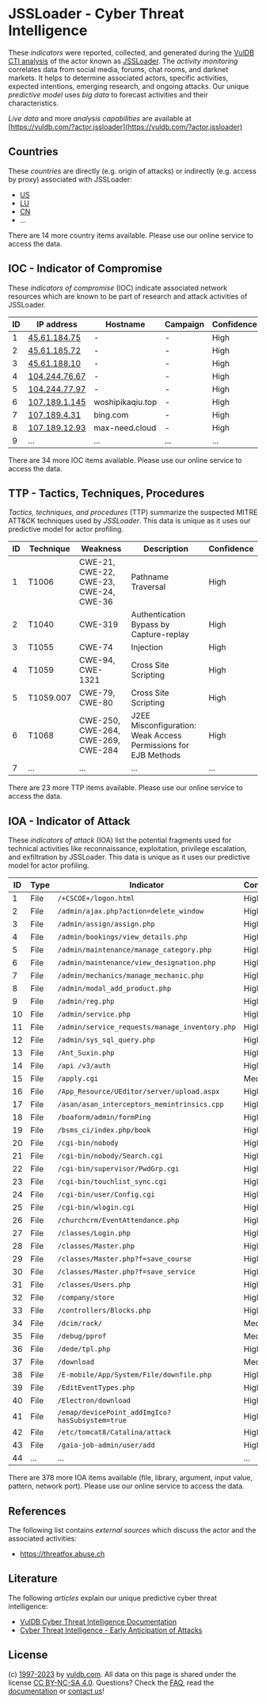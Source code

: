 # JSSLoader - Cyber Threat Intelligence

These _indicators_ were reported, collected, and generated during the [VulDB CTI analysis](https://vuldb.com/?kb.cti) of the actor known as [JSSLoader](https://vuldb.com/?actor.jssloader). The _activity monitoring_ correlates data from social media, forums, chat rooms, and darknet markets. It helps to determine associated actors, specific activities, expected intentions, emerging research, and ongoing attacks. Our unique _predictive model_ uses _big data_ to forecast activities and their characteristics.

_Live data_ and more _analysis capabilities_ are available at [https://vuldb.com/?actor.jssloader](https://vuldb.com/?actor.jssloader)

## Countries

These _countries_ are directly (e.g. origin of attacks) or indirectly (e.g. access by proxy) associated with JSSLoader:

* [US](https://vuldb.com/?country.us)
* [LU](https://vuldb.com/?country.lu)
* [CN](https://vuldb.com/?country.cn)
* ...

There are 14 more country items available. Please use our online service to access the data.

## IOC - Indicator of Compromise

These _indicators of compromise_ (IOC) indicate associated network resources which are known to be part of research and attack activities of JSSLoader.

ID | IP address | Hostname | Campaign | Confidence
-- | ---------- | -------- | -------- | ----------
1 | [45.61.184.75](https://vuldb.com/?ip.45.61.184.75) | - | - | High
2 | [45.61.185.72](https://vuldb.com/?ip.45.61.185.72) | - | - | High
3 | [45.61.188.10](https://vuldb.com/?ip.45.61.188.10) | - | - | High
4 | [104.244.76.67](https://vuldb.com/?ip.104.244.76.67) | - | - | High
5 | [104.244.77.97](https://vuldb.com/?ip.104.244.77.97) | - | - | High
6 | [107.189.1.145](https://vuldb.com/?ip.107.189.1.145) | woshipikaqiu.top | - | High
7 | [107.189.4.31](https://vuldb.com/?ip.107.189.4.31) | bing.com | - | High
8 | [107.189.12.93](https://vuldb.com/?ip.107.189.12.93) | max-need.cloud | - | High
9 | ... | ... | ... | ...

There are 34 more IOC items available. Please use our online service to access the data.

## TTP - Tactics, Techniques, Procedures

_Tactics, techniques, and procedures_ (TTP) summarize the suspected MITRE ATT&CK techniques used by _JSSLoader_. This data is unique as it uses our predictive model for actor profiling.

ID | Technique | Weakness | Description | Confidence
-- | --------- | -------- | ----------- | ----------
1 | T1006 | CWE-21, CWE-22, CWE-23, CWE-24, CWE-36 | Pathname Traversal | High
2 | T1040 | CWE-319 | Authentication Bypass by Capture-replay | High
3 | T1055 | CWE-74 | Injection | High
4 | T1059 | CWE-94, CWE-1321 | Cross Site Scripting | High
5 | T1059.007 | CWE-79, CWE-80 | Cross Site Scripting | High
6 | T1068 | CWE-250, CWE-264, CWE-269, CWE-284 | J2EE Misconfiguration: Weak Access Permissions for EJB Methods | High
7 | ... | ... | ... | ...

There are 23 more TTP items available. Please use our online service to access the data.

## IOA - Indicator of Attack

These _indicators of attack_ (IOA) list the potential fragments used for technical activities like reconnaissance, exploitation, privilege escalation, and exfiltration by JSSLoader. This data is unique as it uses our predictive model for actor profiling.

ID | Type | Indicator | Confidence
-- | ---- | --------- | ----------
1 | File | `/+CSCOE+/logon.html` | High
2 | File | `/admin/ajax.php?action=delete_window` | High
3 | File | `/admin/assign/assign.php` | High
4 | File | `/admin/bookings/view_details.php` | High
5 | File | `/admin/maintenance/manage_category.php` | High
6 | File | `/admin/maintenance/view_designation.php` | High
7 | File | `/admin/mechanics/manage_mechanic.php` | High
8 | File | `/admin/modal_add_product.php` | High
9 | File | `/admin/reg.php` | High
10 | File | `/admin/service.php` | High
11 | File | `/admin/service_requests/manage_inventory.php` | High
12 | File | `/admin/sys_sql_query.php` | High
13 | File | `/Ant_Suxin.php` | High
14 | File | `/api /v3/auth` | High
15 | File | `/apply.cgi` | Medium
16 | File | `/App_Resource/UEditor/server/upload.aspx` | High
17 | File | `/asan/asan_interceptors_memintrinsics.cpp` | High
18 | File | `/boaform/admin/formPing` | High
19 | File | `/bsms_ci/index.php/book` | High
20 | File | `/cgi-bin/nobody` | High
21 | File | `/cgi-bin/nobody/Search.cgi` | High
22 | File | `/cgi-bin/supervisor/PwdGrp.cgi` | High
23 | File | `/cgi-bin/touchlist_sync.cgi` | High
24 | File | `/cgi-bin/user/Config.cgi` | High
25 | File | `/cgi-bin/wlogin.cgi` | High
26 | File | `/churchcrm/EventAttendance.php` | High
27 | File | `/classes/Login.php` | High
28 | File | `/classes/Master.php` | High
29 | File | `/classes/Master.php?f=save_course` | High
30 | File | `/classes/Master.php?f=save_service` | High
31 | File | `/classes/Users.php` | High
32 | File | `/company/store` | High
33 | File | `/controllers/Blocks.php` | High
34 | File | `/dcim/rack/` | Medium
35 | File | `/debug/pprof` | Medium
36 | File | `/dede/tpl.php` | High
37 | File | `/download` | Medium
38 | File | `/E-mobile/App/System/File/downfile.php` | High
39 | File | `/EditEventTypes.php` | High
40 | File | `/Electron/download` | High
41 | File | `/emap/devicePoint_addImgIco?hasSubsystem=true` | High
42 | File | `/etc/tomcat8/Catalina/attack` | High
43 | File | `/gaia-job-admin/user/add` | High
44 | ... | ... | ...

There are 378 more IOA items available (file, library, argument, input value, pattern, network port). Please use our online service to access the data.

## References

The following list contains _external sources_ which discuss the actor and the associated activities:

* https://threatfox.abuse.ch

## Literature

The following _articles_ explain our unique predictive cyber threat intelligence:

* [VulDB Cyber Threat Intelligence Documentation](https://vuldb.com/?kb.cti)
* [Cyber Threat Intelligence - Early Anticipation of Attacks](https://www.scip.ch/en/?labs.20201022)

## License

(c) [1997-2023](https://vuldb.com/?kb.changelog) by [vuldb.com](https://vuldb.com/?kb.about). All data on this page is shared under the license [CC BY-NC-SA 4.0](https://creativecommons.org/licenses/by-nc-sa/4.0/). Questions? Check the [FAQ](https://vuldb.com/?kb.faq), read the [documentation](https://vuldb.com/?kb) or [contact us](https://vuldb.com/?contact)!
